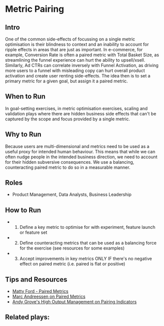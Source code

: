 # Metric Pairing

## Intro
One of the common side-effects of focussing on a single metric optimisation is their blindness to context and an inability to account for ripple effects in areas that are just as important. In e-commerce, for example, Conversion Rate is often a paired metric with Total Basket Size, as streamlining the funnel experience can hurt the ability to upsell/xsell. Similarly, Ad CTRs can correlate inversely with Funnel Activation, as driving more users to a funnel with misleading copy can hurt overall product activation and create user renting side-effects. The idea then is to set a primary metric for a given goal, but assign it a paired metric.

## When to Run
In goal-setting exercises, in metric optimisation exercises, scaling and validation plays where there are hidden business side effects that can't be captured by the scope and focus provided by a single metric.

## Why to Run
Because users are multi-dimensional and metrics need to be used as a useful proxy for intended human behaviour. This means that while we can often nudge people in the intended business direction, we need to account for their hidden subversive consequences. We use a balancing, counteracting paired metric to do so in a measurable manner.

## Roles
* Product Management, Data Analysts, Business Leadership

## How to Run
* 1) Define a key metric to optimise for with experiment, feature launch or feature set
* 2) Define counteracting metrics that can be used as a balancing force for the exercise (see resources for some examples)
* 3) Accept improvements in key metrics ONLY IF there's no negative effect on paired metric (i.e. paired is flat or positive)

## Tips and Resources
* [Matty Ford - Paired Metrics](https://mattyford.com/blog/2014/6/11/paired-metrics)
* [Marc Andreessen on Paired Metrics](http://pmarcatweetsasblogposts.tumblr.com/post/73631082205/measure-performance-with-paired-metrics-for-best)
* [Andy Grove's High Output Management on Pairing Indicators](https://www.amazon.com/High-Output-Management-Andrew-Grove/dp/0679762884)

## Related plays:
